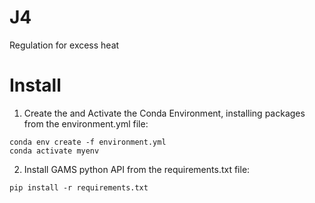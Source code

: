 # J4
 Regulation for excess heat
# Install 

1. Create the and Activate the Conda Environment, installing packages from the environment.yml file:
```
conda env create -f environment.yml
conda activate myenv
```

2. Install GAMS python API from the requirements.txt file:
```
pip install -r requirements.txt
```
